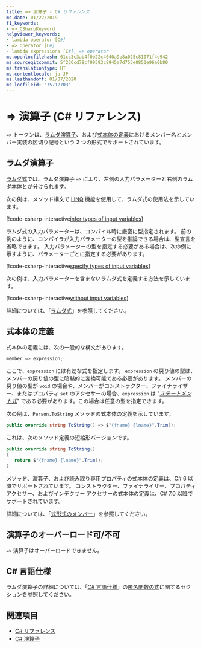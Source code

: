 ```yaml
---
title: => 演算子 - C# リファレンス
ms.date: 01/22/2019
f1_keywords:
- =>_CSharpKeyword
helpviewer_keywords:
- lambda operator [C#]
- => operator [C#]
- lambda expressions [C#], => operator
ms.openlocfilehash: 61cc3c3ab4f0b22c4040a9b8a025c81071f4d942
ms.sourcegitcommit: 5f236cd78cf09593c8945a7d753e0850e96a0b80
ms.translationtype: HT
ms.contentlocale: ja-JP
ms.lasthandoff: 01/07/2020
ms.locfileid: "75712703"
---
```

# <a name="-operator-c-reference"></a>=> 演算子 (C# リファレンス)

`=>` トークンは、[ラムダ演算子](#lambda-operator)、および[式本体の定義](#expression-body-definition)におけるメンバー名とメンバー実装の区切り記号という 2 つの形式でサポートされています。

## <a name="lambda-operator"></a>ラムダ演算子

[ラムダ式](../../programming-guide/statements-expressions-operators/lambda-expressions.md)では、ラムダ演算子 `=>` により、左側の入力パラメーターと右側のラムダ本体とが分けられます。

次の例は、メソッド構文で [LINQ](../../programming-guide/concepts/linq/index.md) 機能を使用して、ラムダ式の使用法を示しています。

[!code-csharp-interactive[infer types of input variables](~/samples/csharp/language-reference/operators/LambdaOperator.cs#InferredTypes)]

ラムダ式の入力パラメーターは、コンパイル時に厳密に型指定されます。 前の例のように、コンパイラが入力パラメーターの型を推論できる場合は、型宣言を省略できます。 入力パラメーターの型を指定する必要がある場合は、次の例に示すように、パラメーターごとに指定する必要があります。

[!code-csharp-interactive[specify types of input variables](~/samples/csharp/language-reference/operators/LambdaOperator.cs#ExplicitTypes)]

次の例は、入力パラメーターを含まないラムダ式を定義する方法を示しています。

[!code-csharp-interactive[without input variables](~/samples/csharp/language-reference/operators/LambdaOperator.cs#WithoutInput)]

詳細については、「[ラムダ式](../../programming-guide/statements-expressions-operators/lambda-expressions.md)」を参照してください。

## <a name="expression-body-definition"></a>式本体の定義

式本体の定義には、次の一般的な構文があります。

```csharp
member => expression;
```

ここで、`expression` には有効な式を指定します。 `expression` の戻り値の型は、メンバーの戻り値の型に暗黙的に変換可能である必要があります。 メンバーの戻り値の型が `void` の場合や、メンバーがコンストラクター、ファイナライザー、またはプロパティ `set` のアクセサーの場合、`expression` は "[*ステートメント式*](~/_csharplang/spec/statements.md#expression-statements)" である必要があります。この場合は任意の型を指定できます。

次の例は、`Person.ToString` メソッドの式本体の定義を示しています。

```csharp
public override string ToString() => $"{fname} {lname}".Trim();
```

これは、次のメソッド定義の短縮形バージョンです。

```csharp
public override string ToString()
{
   return $"{fname} {lname}".Trim();
}
```

メソッド、演算子、および読み取り専用プロパティの式本体の定義は、C# 6 以降でサポートされています。 コンストラクター、ファイナライザー、プロパティ アクセサー、およびインデクサー アクセサーの式本体の定義は、C# 7.0 以降でサポートされています。

詳細については、「[式形式のメンバー](../../programming-guide/statements-expressions-operators/expression-bodied-members.md)」を参照してください。

## <a name="operator-overloadability"></a>演算子のオーバーロード可/不可

`=>` 演算子はオーバーロードできません。

## <a name="c-language-specification"></a>C# 言語仕様

ラムダ演算子の詳細については、「[C# 言語仕様](~/_csharplang/spec/introduction.md)」の[匿名関数の式](~/_csharplang/spec/expressions.md#anonymous-function-expressions)に関するセクションを参照してください。

## <a name="see-also"></a>関連項目

- [C# リファレンス](../index.md)
- [C# 演算子](index.md)
